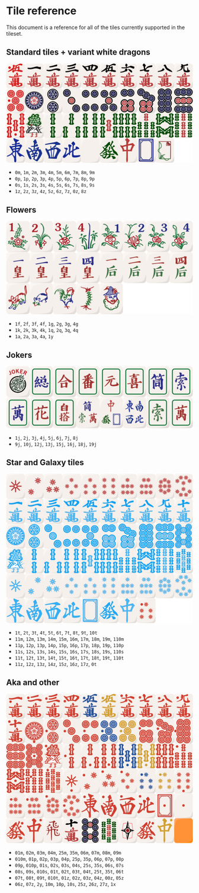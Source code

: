 # Tile reference

This document is a reference for all of the tiles currently supported in the tileset.

## Standard tiles + variant white dragons

![](tile_reference1.png)

- `0m`, `1m`, `2m`, `3m`, `4m`, `5m`, `6m`, `7m`, `8m`, `9m`
- `0p`, `1p`, `2p`, `3p`, `4p`, `5p`, `6p`, `7p`, `8p`, `9p`
- `0s`, `1s`, `2s`, `3s`, `4s`, `5s`, `6s`, `7s`, `8s`, `9s`
- `1z`, `2z`, `3z`, `4z`, `5z`, `6z`, `7z`, `0z`, `8z`

## Flowers

![](tile_reference2.png)

- `1f`, `2f`, `3f`, `4f`, `1g`, `2g`, `3g`, `4g`
- `1k`, `2k`, `3k`, `4k`, `1q`, `2q`, `3q`, `4q`
- `1a`, `2a`, `3a`, `4a`, `1y`

## Jokers

![](tile_reference3.png)

- `1j`, `2j`, `3j`, `4j`, `5j`, `6j`, `7j`, `8j`
- `9j`, `10j`, `12j`, `13j`, `15j`, `16j`, `18j`, `19j`

## Star and Galaxy tiles

![](tile_reference4.png)

- `1t`, `2t`, `3t`, `4t`, `5t`, `6t`, `7t`, `8t`, `9t`, `10t`
- `11m`, `12m`, `13m`, `14m`, `15m`, `16m`, `17m`, `18m`, `19m`, `110m`
- `11p`, `12p`, `13p`, `14p`, `15p`, `16p`, `17p`, `18p`, `19p`, `110p`
- `11s`, `12s`, `13s`, `14s`, `15s`, `16s`, `17s`, `18s`, `19s`, `110s`
- `11t`, `12t`, `13t`, `14t`, `15t`, `16t`, `17t`, `18t`, `19t`, `110t`
- `11z`, `12z`, `13z`, `14z`, `15z`, `16z`, `17z`, `0t`

## Aka and other

![](tile_reference5.png)

- `01m`, `02m`, `03m`, `04m`, `25m`, `35m`, `06m`, `07m`, `08m`, `09m`
- `010m`, `01p`, `02p`, `03p`, `04p`, `25p`, `35p`, `06p`, `07p`, `08p`
- `09p`, `010p`, `01s`, `02s`, `03s`, `04s`, `25s`, `35s`, `06s`, `07s`
- `08s`, `09s`, `010s`, `01t`, `02t`, `03t`, `04t`, `25t`, `35t`, `06t`
- `07t`, `08t`, `09t`, `010t`, `01z`, `02z`, `03z`, `04z`, `00z`, `05z`
- `06z`, `07z`, `2y`, `10m`, `10p`, `10s`, `25z`, `26z`, `27z`, `1x`
